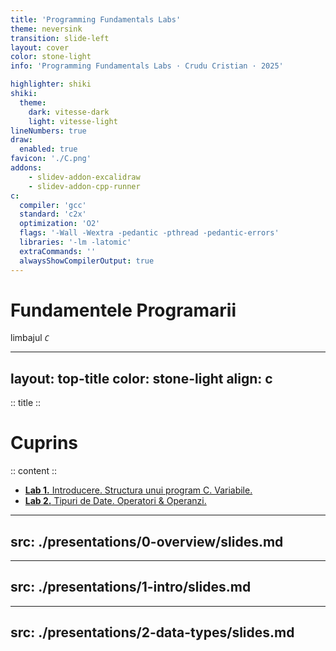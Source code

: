 ```yaml
---
title: 'Programming Fundamentals Labs'
theme: neversink
transition: slide-left
layout: cover
color: stone-light
info: 'Programming Fundamentals Labs · Crudu Cristian · 2025'

highlighter: shiki
shiki:
  theme:
    dark: vitesse-dark
    light: vitesse-light
lineNumbers: true
draw:
  enabled: true
favicon: './C.png'
addons:
    - slidev-addon-excalidraw
    - slidev-addon-cpp-runner
c:
  compiler: 'gcc'
  standard: 'c2x'
  optimization: 'O2'
  flags: '-Wall -Wextra -pedantic -pthread -pedantic-errors'
  libraries: '-lm -latomic'
  extraCommands: ''
  alwaysShowCompilerOutput: true
---
```

 
# Fundamentele Programarii
limbajul *`C`*

---
layout: top-title
color: stone-light
align: c
---

:: title ::
# Cuprins

:: content ::



<div class="ns-c-tight">

- [**Lab 1.** Introducere. Structura unui program C. Variabile.](10) 
- [**Lab 2.** Tipuri de Date. Operatori & Operanzi.](31)

</div>


---
src: ./presentations/0-overview/slides.md
---

---
src: ./presentations/1-intro/slides.md
---

---
src: ./presentations/2-data-types/slides.md
---